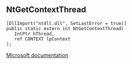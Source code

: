 ## NtGetContextThread

```
[DllImport("ntdll.dll", SetLastError = true)]
public static extern int NtGetContextThread(
   IntPtr hThread,
   ref CONTEXT lpContext
);
```

[Microsoft documentation](https://docs.microsoft.com/en-us/windows-hardware/drivers/ddi/ntddk/nf-ntddk-ntgetcontextthread)
